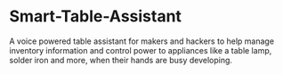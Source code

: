 # Smart-Table-Assistant
A voice powered table assistant for makers and hackers to help manage inventory information and control power to appliances like a table lamp, solder iron and more, when their hands are busy developing.
